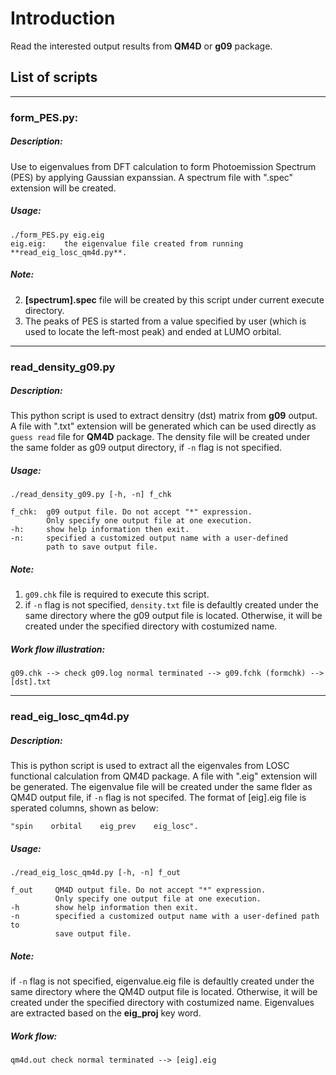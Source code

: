 # Introduction

Read the interested output results from **QM4D** or **g09** package.


## List of scripts
*****************
### form_PES.py:
##### Description:
Use to eigenvalues from DFT calculation to form Photoemission Spectrum (PES) by applying Gaussian expanssian.  A spectrum file with ".spec" extension will be created.
##### Usage:
```shell
./form_PES.py eig.eig
eig.eig:    the eigenvalue file created from running **read_eig_losc_qm4d.py**.
```
##### Note:
2. **[spectrum].spec** file will be created by this script under current execute directory.
3. The peaks of PES is started from a value specified by user (which is used to locate the left-most peak) and ended at LUMO orbital.


*****************
### read_density_g09.py
##### Description:
This python script is used to extract densitry (dst) matrix from **g09** output. A file with ".txt" extension will be generated which can be used directly as `guess read` file for **QM4D** package.  The density file will be created under the same folder as g09 output directory, if `-n` flag is not specified.
##### Usage:
```shell
./read_density_g09.py [-h, -n] f_chk

f_chk:  g09 output file. Do not accept "*" expression.
        Only specify one output file at one execution.
-h:     show help information then exit.
-n:     specified a customized output name with a user-defined
        path to save output file.
```

##### Note:
1. `g09.chk` file is required to execute this script.
2. if `-n` flag is not specified, `density.txt` file is defaultly created under the same directory where the g09 output file is located.  Otherwise, it will be created under the specified directory with costumized name.

##### Work flow illustration:
    g09.chk --> check g09.log normal terminated --> g09.fchk (formchk) --> [dst].txt

******************
### read_eig_losc_qm4d.py
##### Description:
This is python script is used to extract all the eigenvales from LOSC functional calculation from QM4D package. A file with ".eig" extension will be generated. The eigenvalue file will be created under the same flder as QM4D output file, if `-n` flag is not specifed. The format of [eig].eig file is sperated columns, shown as below:
```
"spin    orbital    eig_prev    eig_losc".
```
##### Usage:
```shell
./read_eig_losc_qm4d.py [-h, -n] f_out

f_out     QM4D output file. Do not accept "*" expression.
          Only specify one output file at one execution.
-h        show help information then exit.
-n        specified a customized output name with a user-defined path to
          save output file.
```

##### Note:
if `-n` flag is not specified, eigenvalue.eig file is defaultly created under the same directory where the QM4D output file is located.  Otherwise, it will be created under the specified directory with costumized name.  Eigenvalues are extracted based on the **eig_proj** key word.

##### Work flow:
    qm4d.out check normal terminated --> [eig].eig
